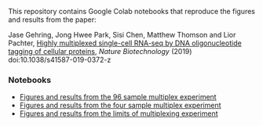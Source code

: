 This repository contains Google Colab notebooks that reproduce the figures and results from the paper:

Jase Gehring, Jong Hwee Park, Sisi Chen, Matthew Thomson and Lior Pachter, [Highly multiplexed single-cell RNA-seq by DNA oligonucleotide tagging of cellular proteins](https://www.nature.com/articles/s41587-019-0372-z), *Nature Biotechnology* (2019) doi:10.1038/s41587-019-0372-z 

### Notebooks

* [Figures and results from the 96 sample multiplex experiment](https://colab.research.google.com/github/pachterlab/GPCTP_2019/blob/master/Colab%20Notebooks/4sampleMultiplex20191220.ipynb)
* [Figures and results from the four sample multiplex experiment](https://colab.research.google.com/github/pachterlab/GPCTP_2019/blob/master/Colab%20Notebooks/4sampleMultiplex20191220.ipynb)
* [Figures and results from the limits of multiplexing experiment](https://colab.research.google.com/github/pachterlab/GPCTP_2019/blob/master/Colab%20Notebooks/LimitsOfMultiplex20191220.ipynb)
